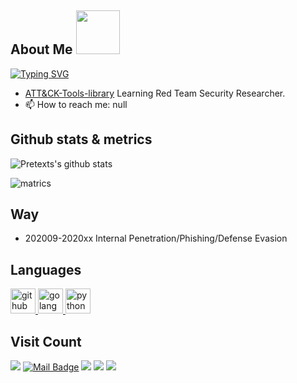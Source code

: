 ## About Me <img src="https://media.giphy.com/media/IfsByYYHyNlnINT46g/giphy.gif" width="70">

[![Typing SVG](https://readme-typing-svg.herokuapp.com?font=Fira+Code&pause=1000&width=435&lines=Don%27t+surrender+to+this+dark+woeld%2e;Hello+I'm+Pretexts%2e)](https://git.io/typing-svg)

- [ATT&CK-Tools-library](https://github.com/TimelineSec/ATTCK-Tools-library) Learning Red Team Security Researcher.
- 📫 How to reach me: null

## Github stats & metrics

![Pretexts's github stats](https://github-readme-stats.vercel.app/api?username=Pretexts&count_private=true&show_icons=true&theme=vue)

![matrics](https://metrics.lecoq.io/Pretexts?template=classic&base.header=0&base.activity=0&base.community=0&base.repositories=0&base.metadata=0&isocalendar=1&isocalendar.duration=full-year&config.timezone=Asia%2FBeijing)

## Way

- 202009-2020xx Internal Penetration/Phishing/Defense Evasion

## Languages
<a href="https://github.com" target="_blank"> <img src="https://cdn.jsdelivr.net/gh/devicons/devicon/icons/github/github-original.svg" alt="github" width="40" height="40"/> </a><a href="https://github.com/golang/go" target="_blank"> <img src="https://cdn.jsdelivr.net/gh/devicons/devicon/icons/go/go-original.svg" alt="golang" width="40" height="40"/> </a><a href="https://github.com/TheAlgorithms/Python" target="_blank"> <img src="https://cdn.jsdelivr.net/gh/devicons/devicon/icons/python/python-original.svg" alt="python" width="40" height="40"/> </a>

## Visit Count
[![](https://visitor-badge.laobi.icu/badge?page_id=Pretexts.Pretexts)](https://visitor-badge.laobi.icu/badge?page_id=Pretexts.Pretexts)
[![Mail Badge](https://img.shields.io/badge/-Pretexts@xxxx.com-c14438?style=flat&logo=Gmail&logoColor=white&link=mailto:Pretexts@xxxx.com)](mailto:Pretexts@xxxx.com)
[![](https://img.shields.io/github/stars/Pretexts?color=fefb7b&logo=Undertale)](https://github-readme-stats.vercel.app/api?username=Pretexts&hide_title=false&hide_border=true&show_icons=true&include_all_commits=true&line_height=20&bg_color=0,EC6C6C,FFD479,FFFC79,73FA79&theme=graywhite&locale=cn)
[![](https://img.shields.io/github/followers/Pretexts?color=27da6b&logo=Handshake)](https://github.com/Pretexts?tab=followers)
[![](https://img.shields.io/badge/Pretexts-Pretexts-c780fa?logo=Awesome-Lists)](https://github.com/Pretexts/Pretexts#readme)

